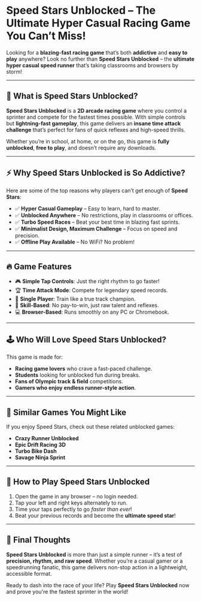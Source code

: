 # **Speed Stars Unblocked – The Ultimate Hyper Casual Racing Game You Can’t Miss!**

Looking for a **blazing-fast racing game** that’s both **addictive** and **easy to play** anywhere? Look no further than **Speed Stars Unblocked** – the **ultimate hyper casual speed runner** that’s taking classrooms and browsers by storm!

---

## 🚀 What is Speed Stars Unblocked?

**Speed Stars Unblocked** is a **2D arcade racing game** where you control a sprinter and compete for the fastest times possible. With simple controls but **lightning-fast gameplay**, this game delivers an **insane time attack challenge** that’s perfect for fans of quick reflexes and high-speed thrills.

Whether you’re in school, at home, or on the go, this game is **fully unblocked**, **free to play**, and doesn’t require any downloads.

---

## ⚡️ Why Speed Stars Unblocked is So Addictive?

Here are some of the top reasons why players can’t get enough of **Speed Stars**:

- ✅ **Hyper Casual Gameplay** – Easy to learn, hard to master.
- ✅ **Unblocked Anywhere** – No restrictions, play in classrooms or offices.
- ✅ **Turbo Speed Races** – Beat your best time in blazing fast sprints.
- ✅ **Minimalist Design, Maximum Challenge** – Focus on speed and precision.
- ✅ **Offline Play Available** – No WiFi? No problem!

---

## 🔥 Game Features

- 🎮 **Simple Tap Controls**: Just the right rhythm to go faster!
- 🏆 **Time Attack Mode**: Compete for legendary speed records.
- 👤 **Single Player**: Train like a true track champion.
- 🧠 **Skill-Based**: No pay-to-win, just raw talent and reflexes.
- 💻 **Browser-Based**: Runs smoothly on any PC or Chromebook.

---

## 🕹️ Who Will Love Speed Stars Unblocked?

This game is made for:
- **Racing game lovers** who crave a fast-paced challenge.
- **Students** looking for unblocked fun during breaks.
- **Fans of Olympic track & field** competitions.
- **Gamers who enjoy endless runner-style action**.

---

## 🧩 Similar Games You Might Like
If you enjoy Speed Stars, check out these related unblocked games:
- **Crazy Runner Unblocked**
- **Epic Drift Racing 3D**
- **Turbo Bike Dash**
- **Savage Ninja Sprint**

---

## 🎯 How to Play Speed Stars Unblocked

1. Open the game in any browser – no login needed.
2. Tap your left and right keys alternately to run.
3. Time your taps perfectly to go *faster than ever*!
4. Beat your previous records and become the **ultimate speed star**!

---

## 📌 Final Thoughts

**Speed Stars Unblocked** is more than just a simple runner – it’s a test of **precision, rhythm, and raw speed**. Whether you’re a casual gamer or a speedrunning fanatic, this game delivers non-stop action in a lightweight, accessible format.

Ready to dash into the race of your life? Play **Speed Stars Unblocked** now and prove you're the fastest sprinter in the world!
